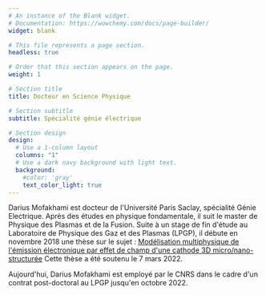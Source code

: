 ```yaml
---
# An instance of the Blank widget.
# Documentation: https://wowchemy.com/docs/page-builder/
widget: blank

# This file represents a page section.
headless: true

# Order that this section appears on the page.
weight: 1

# Section title
title: Docteur en Science Physique

# Section subtitle
subtitle: Spécialité génie électrique

# Section design
design:
  # Use a 1-column layout
  columns: "1"
  # Use a dark navy background with light text.
  background:
    #color: 'gray'
    text_color_light: true
---
```


Darius Mofakhami est docteur de l'Université Paris Saclay, spécialité Génie Electrique.
Après des études en physique fondamentale, il suit le master de Physique des Plasmas et de la Fusion.
Suite à un stage de fin d'étude au Laboratoire de Physique des Gaz et des Plasmas (LPGP), il débute en novembre 2018 une thèse sur le sujet :
[Modélisation multiphysique de l'émission électronique par effet de champ d'une cathode 3D micro/nano-structurée](https://www.theses.fr/s213383)
Cette thèse a été soutenu le 7 mars 2022.

Aujourd'hui, Darius Mofakhami est employé par le CNRS dans le cadre d'un contrat post-doctoral au LPGP jusqu'en octobre 2022.
